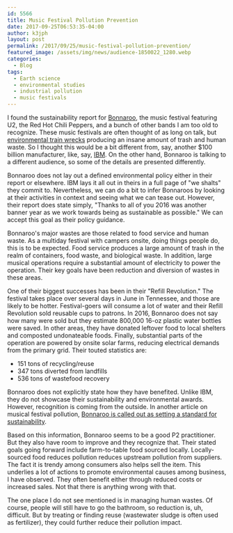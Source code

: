 ```yaml
---
id: 5566
title: Music Festival Pollution Prevention
date: 2017-09-25T06:53:35-04:00
author: k3jph
layout: post
permalink: /2017/09/25/music-festival-pollution-prevention/
featured_image: /assets/img/news/audience-1850022_1280.webp
categories:
  - Blog
tags:
  - Earth science
  - environmental studies
  - industrial pollution
  - music festivals
---
```

I found the sustainability report for [Bonnaroo](http://www.bonnaroo.com),
the music festival featuring U2, the Red Hot Chili Peppers, and a
bunch of other bands I am too old to recognize.  These music festivals
are often thought of as long on talk, but [environmental train
wrecks](http://www.laweekly.com/music/trashed-music-festivals-are-environmental-disasters-2614424)
producing an insane amount of trash and human waste.  So I thought
this would be a bit different from, say, another $100 billion
manufacturer, like, say,
[IBM](https://www.ibm.com/ibm/environment/annual/).  On the other
hand, Bonnaroo is talking to a different audience, so some of the
details are presented differently.

Bonnaroo does not lay out a defined environmental policy either in
their report or elsewhere.  IBM lays it all out in theirs in a full
page of "we shalts" they commit to.  Nevertheless, we can do a bit
to infer Bonnaroos by looking at their activities in context and
seeing what we can tease out.  However, their report does state
simply, "Thanks to all of you 2016 was another banner year as we
work towards being as sustainable as possible."  We can accept this
goal as their policy guidance.

Bonnaroo's major wastes are those related to food service and human
waste.  As a multiday festival with campers onsite, doing things
people do, this is to be expected.  Food service produces a large
amount of trash in the realm of containers, food waste, and biological
waste.  In addition, large musical operations require a substantial
amount of electricity to power the operation.  Their key goals have
been reduction and diversion of wastes in these areas.

One of their biggest successes has been in their "Refill Revolution."
The festival takes place over several days in June in Tennessee,
and those are likely to be hotter.  Festival-goers will consume a
lot of water and their Refill Revolution sold reusable cups to
patrons.  In 2016, Bonnaroo does not say how many were sold but
they estimate 800,000 16-oz plastic water bottles were saved.  In
other areas, they have donated leftover food to local shelters and
composted undonateable foods.  Finally, substantial parts of the
operation are powered by onsite solar farms, reducing electrical
demands from the primary grid.  Their touted statistics are:

* 151 tons of recycling/reuse
* 347 tons diverted from landfills
* 536 tons of wastefood recovery

Bonnaroo does not explicitly state how they have benefited.  Unlike
IBM, they do not showcase their sustainability and environmental
awards.  However, recognition is coming from the outside.  In another
article on musical festival pollution, [Bonnaroo is called out as
setting a standard for
sustainability](http://www.greenphillyblog.com/lifestyle/sustainable-travels/bonnaroo-sets-standard-for-green-music-festivals/).

Based on this information, Bonnaroo seems to be a good P2 practitioner.
But they also have room to improve and they recognize that.  Their
stated goals going forward include farm-to-table food sourced
locally.  Locally-sourced food reduces pollution reduces upstream
pollution from suppliers.  The fact it is trendy among consumers
also helps sell the item.  This underlies a lot of actions to promote
environmental causes among business, I have observed.  They often
benefit either through reduced costs or increased sales.  Not that
there is anything wrong with that.

The one place I do not see mentioned is in managing human wastes.
Of course, people will still have to go the bathroom, so reduction
is, uh, difficult.  But by treating or finding reuse (wastewater
sludge is often used as fertilizer), they could further reduce their
pollution impact.
